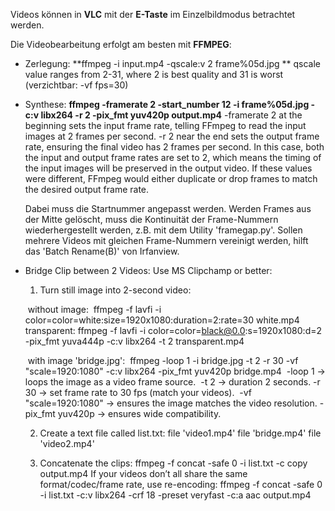 <!--keywords[FFMPEG, Video_nachbearbeiten, Zeitlupe]-->

Videos können in **VLC** mit der **E-Taste** im Einzelbildmodus betrachtet werden.

Die Videobearbeitung erfolgt am besten mit **FFMPEG**:

- Zerlegung: **ffmpeg -i input.mp4 -qscale:v 2 frame%05d.jpg **
	qscale value ranges from 2-31, where 2 is best quality and 31 is worst (verzichtbar: -vf fps=30)
	
- Synthese: **ffmpeg -framerate 2 -start_number 12 -i frame%05d.jpg -c:v libx264 -r 2 -pix_fmt yuv420p output.mp4**
	-framerate 2 at the beginning sets the input frame rate, telling FFmpeg to read the input images at 2 frames per second.
	-r 2 near the end sets the output frame rate, ensuring the final video has 2 frames per second.
	In this case, both the input and output frame rates are set to 2, which means the timing of the input images will be preserved in the output video.
	If these values were different, FFmpeg would either duplicate or drop frames to match the desired output frame rate.

	Dabei muss die Startnummer angepasst werden. Werden Frames aus der Mitte gelöscht, muss die Kontinuität der Frame-Nummern wiederhergestellt werden, z.B. mit dem Utility 'framegap.py'. Sollen mehrere Videos mit gleichen Frame-Nummern vereinigt werden, hilft das 'Batch Rename(B)' von Irfanview.

- Bridge Clip between 2 Videos:
  Use MS Clipchamp or better:
  
  1. Turn still image into 2-second video:
  
  ​            without image:
  ​        ffmpeg -f lavfi -i color=color=white:size=1920x1080:duration=2:rate=30 white.mp4
  ​        transparent: ffmpeg -f lavfi -i color=color=black@0.0:s=1920x1080:d=2 -pix_fmt yuva444p -c:v libx264 -t 2 transparent.mp4
  
  ​            with image 'bridge.jpg':
  ​        ffmpeg -loop 1 -i bridge.jpg -t 2 -r 30 -vf "scale=1920:1080" -c:v libx264 -pix_fmt yuv420p bridge.mp4
  ​            -loop 1 → loops the image as a video frame source.
  ​            -t 2 → duration 2 seconds.
  ​            -r 30 → set frame rate to 30 fps (match your videos).
  ​            -vf "scale=1920:1080" → ensures the image matches the video resolution.
  ​            -pix_fmt yuv420p → ensures wide compatibility.
  
  2. Create a text file called list.txt:
     file 'video1.mp4'
     file 'bridge.mp4'
     file 'video2.mp4'
  
  3. Concatenate the clips:
     ffmpeg -f concat -safe 0 -i list.txt -c copy output.mp4
     If your videos don’t all share the same format/codec/frame rate, use re-encoding:
         ffmpeg -f concat -safe 0 -i list.txt -c:v libx264 -crf 18 -preset veryfast -c:a aac output.mp4
